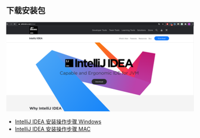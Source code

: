 ## 下载安装包

<img src="./.vuepress/public/image-20201210231602325.png" alt="image-20201210231602325" style="zoom:50%;" />

- [IntelliJ IDEA 安装操作步骤 Windows](https://blog.csdn.net/weixin_43184774/article/details/100578786)
- [IntelliJ IDEA 安装操作步骤 MAC](https://www.jianshu.com/p/acde443a457e)
